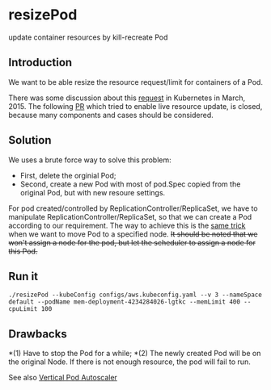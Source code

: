 # resizePod
update container resources by kill-recreate Pod

## Introduction ##
We want to be able resize the resource request/limit for containers of a Pod. 

There was some discussion about this [request](https://github.com/kubernetes/kubernetes/issues/5774) in Kubernetes in March, 2015. The following [PR](https://github.com/kubernetes/kubernetes/pull/8157) which tried to enable live resource update, is closed, because many components and cases should be considered.

## Solution ##
We uses a brute force way to solve this problem: 
* First, delete the orginial Pod; 
* Second, create a new Pod with most of pod.Spec copied from the original Pod, but with new resoure settings.

For pod created/controlled by ReplicationController/ReplicaSet, we have to manipulate ReplicationController/ReplicaSet, 
so that we can create a Pod according to our requirement. The way to achieve this is the [same trick](https://github.com/songbinliu/movePod) when we want to move Pod 
to a specified node. ~~It should be noted that we won't assign a node for the pod, but let the scheduler to assign a node for this Pod.~~


## Run it ##
```console
./resizePod --kubeConfig configs/aws.kubeconfig.yaml --v 3 --nameSpace default --podName mem-deployment-4234284026-lgtkc --memLimit 400 --cpuLimit 100
```


## Drawbacks ##
*(1) Have to stop the Pod for a while;
*(2) The newly created Pod will be on the original Node. If there is not enough resource, the pod will fail to run.

See also [Vertical Pod Autoscaler](https://github.com/kubernetes/autoscaler/tree/master/vertical-pod-autoscaler/updater)
